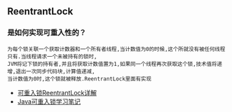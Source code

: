 ## ReentrantLock

### 是如何实现可重入性的？

```
为每个锁关联一个获取计数器和一个所有者线程,当计数值为0的时候,这个所就没有被任何线程只有.当线程请求一个未被持有的锁时,
JVM将记下锁的持有者,并且将获取计数值置为1,如果同一个线程再次获取这个锁,技术值将递增,退出一次同步代码块,计算值递减,
当计数值为0时,这个锁就被释放.ReentrantLock里面有实现
```
- [可重入锁ReentrantLock详解](https://www.iteye.com/blog/donald-draper-2360411)
- [Java可重入锁学习笔记](https://www.shiyanlou.com/questions/2460/)
